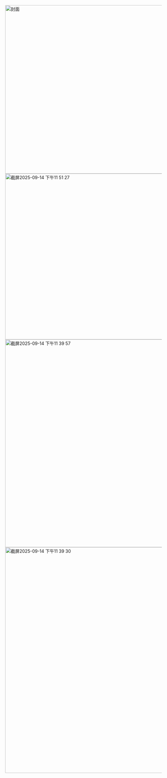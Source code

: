 <img width="960" height="540" alt="封面" src="https://github.com/user-attachments/assets/f9b40ed1-b177-4ff9-ab3c-28d07b1e8914" />
<img width="953" height="532" alt="截屏2025-09-14 下午11 51 27" src="https://github.com/user-attachments/assets/a2da3d37-063c-4032-ae4d-2d8bc4c5ff08" />
<img width="1327" height="666" alt="截屏2025-09-14 下午11 39 57" src="https://github.com/user-attachments/assets/ec6b1f32-fa5c-4da5-8893-26ee9f2370a8" />
<img width="1211" height="724" alt="截屏2025-09-14 下午11 39 30" src="https://github.com/user-attachments/assets/376d019f-a046-4fe8-b42e-0f977f806b96" />

